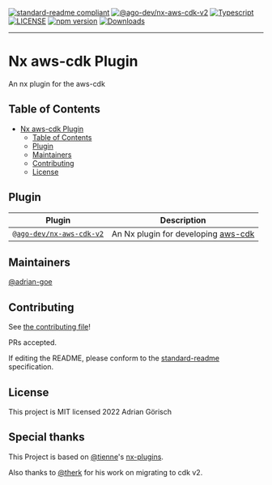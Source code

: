 [![standard-readme compliant](https://img.shields.io/badge/standard--readme-OK-green.svg?style=flat-square)](https://github.com/RichardLitt/standard-readme)
[![@ago-dev/nx-aws-cdk-v2](https://img.shields.io/badge/%40adrian--goe-nx--aws--cdk-green)](https://github.com/adrian-goe/nx-aws-cdk-v2/tree/main/packages/aws-cdk-v2)
[![Typescript](https://badgen.net/badge/icon/typescript?icon=typescript&label)](https://www.typescriptlang.org/)
[![LICENSE](https://img.shields.io/npm/l/@ago-dev/nx-aws-cdk-v2.svg)](https://www.npmjs.com/package/@ago-dev/nx-aws-cdk-v2)
[![npm version](https://img.shields.io/npm/v/@ago-dev/nx-aws-cdk-v2.svg)](https://www.npmjs.com/package/@ago-dev/nx-aws-cdk-v2)
[![Downloads](https://img.shields.io/npm/dm/@ago-dev/nx-aws-cdk-v2.svg)](https://www.npmjs.com/package/@ago-dev/nx-aws-cdk-v2)

<hr>

# Nx aws-cdk Plugin

An nx plugin for the aws-cdk

## Table of Contents

- [Nx aws-cdk Plugin](#nx-aws-cdk-plugin)
  - [Table of Contents](#table-of-contents)
  - [Plugin](#plugin)
  - [Maintainers](#maintainers)
  - [Contributing](#contributing)
  - [License](#license)

## Plugin

| Plugin                                                      | Description                                                                                   |
| ----------------------------------------------------------- | --------------------------------------------------------------------------------------------- |
| [`@ago-dev/nx-aws-cdk-v2`](./packages/aws-cdk-v2/README.md) | An Nx plugin for developing [aws-cdk](https://docs.aws.amazon.com/cdk/latest/guide/home.html) |

## Maintainers

[@adrian-goe](https://github.com/adrian-goe)

## Contributing

See [the contributing file](CONTRIBUTING.md)!

PRs accepted.

If editing the README, please conform to the [standard-readme](https://github.com/RichardLitt/standard-readme) specification.

## License

This project is MIT licensed 2022 Adrian Görisch

## Special thanks

This Project is based on [@tienne](https://github.com/tienne)'s
[nx-plugins](https://github.com/codebrewlab/nx-plugins).

Also thanks to [@therk](https://github.com/therk) for his work on migrating to cdk v2.
